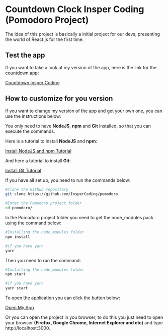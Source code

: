 # Countdown Clock Insper Coding (Pomodoro Project)

The idea of this project is basically a initial project for our devs, presenting the world of React.js for the first time.

## Test the app

If you want to take a look at my version of the app, here is the link for the countdown app:

[Countdown Insper Coding](https://countdown-inspercoding.netlify.app/)
## How to customize for you version

If you want to change my version of the app and get your own one, you can use the instructions below:

You only need to have **NodeJS**, **npm** and **Git** installed, so that you can execute the commands.

Here is a tutorial to install **NodeJS** and **npm**:

[Install NodeJS and npm Tutorial](https://www.techgalery.com/2019/12/how-to-install-nodejs-and-npm-on.html)

And here a tutorial to install **Git**:

[Install Git Tutorial](https://git-scm.com/book/en/v2/Getting-Started-Installing-Git)

If you have all set up, you need to run the commands below:

```bash
#Clone the Github repository
git clone https://github.com/InsperCoding/pomodoro

#Enter the Pomodoro project folder
cd pomodoro/
```

In the Pomodoro project folder you need to get the node_modules pack using the command below:

```bash
#Installing the node_modules folder
npm install

#if you have yarn
yarn
```

Then you need to run the command:

```bash
#Installing the node_modules folder
npm start

#if you have yarn
yarn start
```

To open the application you can click the button below:

[Open My App](http://localhost:3000)

Or you can open the project in you browser, to do this you just need to open your browser **(Firefox, Google Chrome, Internet Explorer and etc)** 
and type http://localhost:3000.